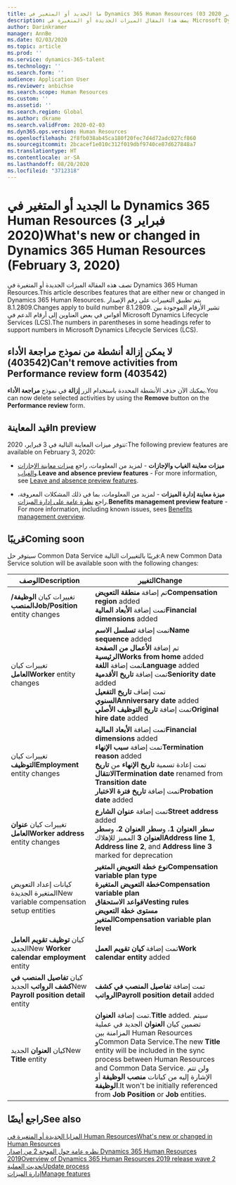 ```yaml
---
title: ما الجديد أو المتغير في Dynamics 365 Human Resources (03 فبراير 2020)
description: يصف هذا المقال الميزات الجديدة أو المتغيرة في Microsoft Dynamics 365 Human Resources لإصدار 3 فبراير 2020.
author: Darinkramer
manager: AnnBe
ms.date: 02/03/2020
ms.topic: article
ms.prod: ''
ms.service: dynamics-365-talent
ms.technology: ''
ms.search.form: ''
audience: Application User
ms.reviewer: anbichse
ms.search.scope: Human Resources
ms.custom: ''
ms.assetid: ''
ms.search.region: Global
ms.author: dkrame
ms.search.validFrom: 2020-02-03
ms.dyn365.ops.version: Human Resources
ms.openlocfilehash: 2f8fb038ab45ca180f20fec7d4d72adc027cf860
ms.sourcegitcommit: 2bcacef1e010c312f019dbf9740ce87d627848a7
ms.translationtype: HT
ms.contentlocale: ar-SA
ms.lasthandoff: 08/20/2020
ms.locfileid: "3712318"
---
```

# <a name="whats-new-or-changed-in-dynamics-365-human-resources-february-3-2020"></a><span data-ttu-id="41870-103">ما الجديد أو المتغير في Dynamics 365 Human Resources (3 فبراير 2020)</span><span class="sxs-lookup"><span data-stu-id="41870-103">What's new or changed in Dynamics 365 Human Resources (February 3, 2020)</span></span>

<span data-ttu-id="41870-104">تصف هذه المقالة الميزات الجديدة أو المتغيرة في Dynamics 365 Human Resources.</span><span class="sxs-lookup"><span data-stu-id="41870-104">This article describes features that are either new or changed in Dynamics 365 Human Resources.</span></span> <span data-ttu-id="41870-105">يتم تطبيق التغييرات على رقم الإصدار 8.1.2809.</span><span class="sxs-lookup"><span data-stu-id="41870-105">Changes apply to build number 8.1.2809.</span></span> <span data-ttu-id="41870-106">تشير الأرقام الموجودة بين أقواس في بعض العناوين إلى أرقام الدعم في Microsoft Dynamics Lifecycle Services (LCS).</span><span class="sxs-lookup"><span data-stu-id="41870-106">The numbers in parentheses in some headings refer to support numbers in Microsoft Dynamics Lifecycle Services (LCS).</span></span>

## <a name="cant-remove-activities-from-performance-review-form-403542"></a><span data-ttu-id="41870-107">لا يمكن إزالة أنشطة من نموذج مراجعة الأداء (403542)</span><span class="sxs-lookup"><span data-stu-id="41870-107">Can't remove activities from Performance review form (403542)</span></span>

<span data-ttu-id="41870-108">يمكنك الآن حذف الأنشطة المحددة باستخدام الزر **إزالة** في نموذج **مراجعة الأداء**.</span><span class="sxs-lookup"><span data-stu-id="41870-108">You can now delete selected activities by using the **Remove** button on the **Performance review** form.</span></span>

## <a name="in-preview"></a><span data-ttu-id="41870-109">قيد المعاينة</span><span class="sxs-lookup"><span data-stu-id="41870-109">In preview</span></span>

<span data-ttu-id="41870-110">تتوفر ميزات المعاينة التالية في 3 فبراير، 2020:</span><span class="sxs-lookup"><span data-stu-id="41870-110">The following preview features are available on February 3, 2020:</span></span>

- <span data-ttu-id="41870-111">**ميزات معاينة الغياب والإجازات** - لمزيد من المعلومات، راجع [ميزات معاينة الإجازات والغياب](hr-leave-and-absence-overview.md?leave-and-absence-preview-features).</span><span class="sxs-lookup"><span data-stu-id="41870-111">**Leave and absence preview features** - For more information, see [Leave and absence preview features](hr-leave-and-absence-overview.md?leave-and-absence-preview-features).</span></span>

- <span data-ttu-id="41870-112">**ميزة معاينة إدارة الميزات** - لمزيد من المعلومات، بما في ذلك المشكلات المعروفة، راجع [نظرة عامة على إدارة الميزات](hr-benefits-management-overview.md).</span><span class="sxs-lookup"><span data-stu-id="41870-112">**Benefits management preview feature** - For more information, including known issues, sees [Benefits management overview](hr-benefits-management-overview.md).</span></span>

## <a name="coming-soon"></a><span data-ttu-id="41870-113">قريبًا</span><span class="sxs-lookup"><span data-stu-id="41870-113">Coming soon</span></span>

<span data-ttu-id="41870-114">سيتوفر حل Common Data Service قريبًا بالتغييرات التالية:</span><span class="sxs-lookup"><span data-stu-id="41870-114">A new Common Data Service solution will be available soon with the following changes:</span></span>

| <span data-ttu-id="41870-115">‏‏الوصف</span><span class="sxs-lookup"><span data-stu-id="41870-115">Description</span></span> | <span data-ttu-id="41870-116">التغيير</span><span class="sxs-lookup"><span data-stu-id="41870-116">Change</span></span> |
| ----------------------------------------- | --- |
| <span data-ttu-id="41870-117">تغييرات كيان **الوظيفة/المنصب**</span><span class="sxs-lookup"><span data-stu-id="41870-117">**Job/Position** entity changes</span></span> | <span data-ttu-id="41870-118">تم إضافة **منطقة التعويض**</span><span class="sxs-lookup"><span data-stu-id="41870-118">**Compensation region** added</span></span></br><span data-ttu-id="41870-119">تمت إضافة **الأبعاد المالية**</span><span class="sxs-lookup"><span data-stu-id="41870-119">**Financial dimensions** added</span></span> |
| <span data-ttu-id="41870-120">تغييرات كيان **العامل**</span><span class="sxs-lookup"><span data-stu-id="41870-120">**Worker** entity changes</span></span> | <span data-ttu-id="41870-121">تمت إضافة **تسلسل الاسم**</span><span class="sxs-lookup"><span data-stu-id="41870-121">**Name sequence** added</span></span></br><span data-ttu-id="41870-122">تم إضافة **الأعمال من الصفحة الرئيسية**</span><span class="sxs-lookup"><span data-stu-id="41870-122">**Works from home** added</span></span></br><span data-ttu-id="41870-123">تمت إضافة **اللغة**</span><span class="sxs-lookup"><span data-stu-id="41870-123">**Language** added</span></span></br><span data-ttu-id="41870-124">تمت إضافة **تاريخ الأقدمية**</span><span class="sxs-lookup"><span data-stu-id="41870-124">**Seniority date** added</span></span></br><span data-ttu-id="41870-125">تمت إضاف **تاريخ التفعيل السنوي**</span><span class="sxs-lookup"><span data-stu-id="41870-125">**Anniversary date** added</span></span></br><span data-ttu-id="41870-126">تمت إضافة **تاريخ التوظيف الأصلي**</span><span class="sxs-lookup"><span data-stu-id="41870-126">**Original hire date** added</span></span> |
| <span data-ttu-id="41870-127">تغييرات كيان **التوظيف**</span><span class="sxs-lookup"><span data-stu-id="41870-127">**Employment** entity changes</span></span> | <span data-ttu-id="41870-128">تمت إضافة **الأبعاد المالية**</span><span class="sxs-lookup"><span data-stu-id="41870-128">**Financial dimensions** added</span></span></br><span data-ttu-id="41870-129">تمت إضافة **سبب الإنهاء**</span><span class="sxs-lookup"><span data-stu-id="41870-129">**Termination reason** added</span></span></br><span data-ttu-id="41870-130">تمت إعادة تسمية **تاريخ الإنهاء** من **تاريخ الانتقال**</span><span class="sxs-lookup"><span data-stu-id="41870-130">**Termination date** renamed from **Transition date**</span></span></br><span data-ttu-id="41870-131">تمت إضافة **تاريخ فترة الاختبار**</span><span class="sxs-lookup"><span data-stu-id="41870-131">**Probation date** added</span></span> |
| <span data-ttu-id="41870-132">تغييرات كيان **عنوان العامل**</span><span class="sxs-lookup"><span data-stu-id="41870-132">**Worker address** entity changes</span></span> | <span data-ttu-id="41870-133">تمت إضافة **عنوان الشارع**</span><span class="sxs-lookup"><span data-stu-id="41870-133">**Street address** added</span></span></br><span data-ttu-id="41870-134">**سطر العنوان 1**، و**سطر العنوان 2**، و**سطر العنوان 3** المميز للإهلاك</span><span class="sxs-lookup"><span data-stu-id="41870-134">**Address line 1**, **Address line 2**, and **Address line 3** marked for deprecation</span></span> |
| <span data-ttu-id="41870-135">كيانات إعداد التعويض المتغيرة الجديدة</span><span class="sxs-lookup"><span data-stu-id="41870-135">New variable compensation setup entities</span></span> | <span data-ttu-id="41870-136">**نوع خطة التعويض المتغير**</span><span class="sxs-lookup"><span data-stu-id="41870-136">**Compensation variable plan type**</span></span></br><span data-ttu-id="41870-137">**خطة التعويض المتغيرة**</span><span class="sxs-lookup"><span data-stu-id="41870-137">**Compensation variable plan**</span></span></br><span data-ttu-id="41870-138">**قواعد الاستحقاق**</span><span class="sxs-lookup"><span data-stu-id="41870-138">**Vesting rules**</span></span></br><span data-ttu-id="41870-139">**مستوى خطة التعويض المتغير**</span><span class="sxs-lookup"><span data-stu-id="41870-139">**Compensation variable plan level**</span></span> |
| <span data-ttu-id="41870-140">كيان **توظيف تقويم العامل** الجديد</span><span class="sxs-lookup"><span data-stu-id="41870-140">New **Worker calendar employment** entity</span></span> | <span data-ttu-id="41870-141">تمت إضافة **كيان تقويم العمل**</span><span class="sxs-lookup"><span data-stu-id="41870-141">**Work calendar entity** added</span></span> |
| <span data-ttu-id="41870-142">كيان **تفاصيل المنصب في كشف الرواتب** الجديد</span><span class="sxs-lookup"><span data-stu-id="41870-142">New **Payroll position detail** entity</span></span> | <span data-ttu-id="41870-143">تمت إضافة **تفاصيل المنصب في كشف الرواتب**</span><span class="sxs-lookup"><span data-stu-id="41870-143">**Payroll position detail** added</span></span> |
| <span data-ttu-id="41870-144">كيان **العنوان** الجديد</span><span class="sxs-lookup"><span data-stu-id="41870-144">New **Title** entity</span></span> | <span data-ttu-id="41870-145">تمت إضافة **العنوان**.</span><span class="sxs-lookup"><span data-stu-id="41870-145">**Title** added.</span></span> <span data-ttu-id="41870-146">سيتم تضمين كيان **العنوان** الجديد في عملية المزامنة بين Human Resources وCommon Data Service.</span><span class="sxs-lookup"><span data-stu-id="41870-146">The new **Title** entity will be included in the sync process between Human Resources and Common Data Service.</span></span> <span data-ttu-id="41870-147">ولن تتم الإشارة إليه من كيانات **منصب الوظيفة** أو **الوظيفة**.</span><span class="sxs-lookup"><span data-stu-id="41870-147">It won't be initially referenced from **Job Position** or **Job** entities.</span></span> |

## <a name="see-also"></a><span data-ttu-id="41870-148">راجع أيضًا</span><span class="sxs-lookup"><span data-stu-id="41870-148">See also</span></span>

[<span data-ttu-id="41870-149">المزايا الجديدة أو المتغيرة في Human Resources</span><span class="sxs-lookup"><span data-stu-id="41870-149">What's new or changed in Human Resources</span></span>](hr-admin-whats-new.md)</br>
[<span data-ttu-id="41870-150">نظره عامة حول الموجة 2 من إصدار Dynamics 365 Human Resources  2019</span><span class="sxs-lookup"><span data-stu-id="41870-150">Overview of Dynamics 365 Human Resources 2019 release wave 2</span></span>](https://docs.microsoft.com/dynamics365-release-plan/2019wave2/dynamics365-human-resources/)</br>
[<span data-ttu-id="41870-151">تحديث العملية</span><span class="sxs-lookup"><span data-stu-id="41870-151">Update process</span></span>](hr-admin-setup-update-process.md)</br>
[<span data-ttu-id="41870-152">إدارة الميزات</span><span class="sxs-lookup"><span data-stu-id="41870-152">Manage features</span></span>](hr-admin-manage-features.md)

